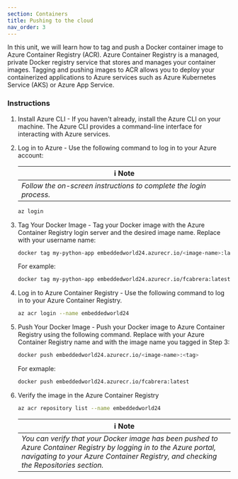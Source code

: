 ```yaml
---
section: Containers
title: Pushing to the cloud
nav_order: 3
---
```


In this unit, we will learn how to tag and push a Docker container image to Azure Container Registry (ACR). Azure Container Registry is a managed, private Docker registry service that stores and manages your container images. Tagging and pushing images to ACR allows you to deploy your containerized applications to Azure services such as Azure Kubernetes Service (AKS) or Azure App Service.

### Instructions

1. Install Azure CLI - If you haven't already, install the Azure CLI on your machine. The Azure CLI provides a command-line interface for interacting with Azure services.

2. Log in to Azure - Use the following command to log in to your Azure account:
   
    | ℹ️ Note                                   | 
    |------------------------------------------|
    | _Follow the on-screen instructions to complete the login process._ | 

    ```bash
    az login
    ```

3. Tag Your Docker Image - Tag your Docker image with the Azure Container Registry login server and the desired image name. Replace  <image-name> with your username  name:

    ```bash
    docker tag my-python-app embeddedworld24.azurecr.io/<image-name>:latest
    ```

    For example:

    ```bash
    docker tag my-python-app embeddedworld24.azurecr.io/fcabrera:latest
    ```

4. Log in to Azure Container Registry - Use the following command to log in to your Azure Container Registry. 
    ```bash
    az acr login --name embeddedworld24
    ```

5. Push Your Docker Image - Push your Docker image to Azure Container Registry using the following command. Replace <acr-name> with your Azure Container Registry name and <image-name> with the image name you tagged in Step 3:

    ```bash
    docker push embeddedworld24.azurecr.io/<image-name>:<tag>
    ```

    For exmaple:

     ```bash
    docker push embeddedworld24.azurecr.io/fcabrera:latest
    ```

6. Verify the image in the Azure Container Registry

    ```bash
    az acr repository list --name embeddedworld24
    ```

    | ℹ️ Note                                   | 
    |------------------------------------------|
    | _You can verify that your Docker image has been pushed to Azure Container Registry by logging in to the Azure portal, navigating to your Azure Container Registry, and checking the Repositories section._ | 



